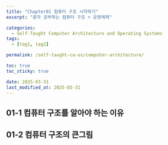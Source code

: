 ```yaml
---
title: "Chapter01 컴퓨터 구조 시작하기"
excerpt: "혼자 공부하는 컴퓨터 구조 + 운영체제"

categories:
  - Self-Taught Computer Architecture and Operating Systems
tags:
  - [tag1, tag2]

permalink: /self-taught-ca-os/computer-architecture/

toc: true
toc_sticky: true

date: 2025-03-31
last_modified_at: 2025-03-31
---
```



## 01-1 컴퓨터 구조를 알아야 하는 이유
## 01-2 컴퓨터 구조의 큰그림
